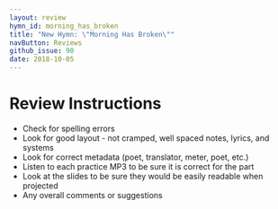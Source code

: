 ```yaml
---
layout: review
hymn_id: morning_has_broken
title: "New Hymn: \"Morning Has Broken\""
navButton: Reviews
github_issue: 90
date: 2018-10-05
---
```

# Review Instructions

- Check for spelling errors
- Look for good layout - not cramped, well spaced notes, lyrics, and systems
- Look for correct metadata (poet, translator, meter, poet, etc.)
- Listen to each practice MP3 to be sure it is correct for the part
- Look at the slides to be sure they would be easily readable when projected
- Any overall comments or suggestions
